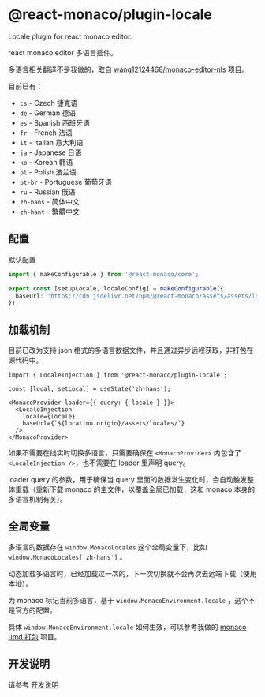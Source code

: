 # @react-monaco/plugin-locale

Locale plugin for react monaco editor.

react monaco editor 多语言插件。

多语言相关翻译不是我做的，取自 [wang12124468/monaco-editor-nls](https://github.com/wang12124468/monaco-editor-nls)
项目。

目前已有：

- `cs` - Czech 捷克语
- `de` - German 德语
- `es` - Spanish 西班牙语
- `fr` - French 法语
- `it` - Italian 意大利语
- `ja` - Japanese 日语
- `ko` - Korean 韩语
- `pl` - Polish 波兰语
- `pt-br` - Portuguese 葡萄牙语
- `ru` - Russian 俄语
- `zh-hans` - 简体中文
- `zh-hant` - 繁體中文

## 配置

默认配置

```ts
import { makeConfigurable } from '@react-monaco/core';

export const [setupLocale, localeConfig] = makeConfigurable({
  baseUrl: 'https://cdn.jsdelivr.net/npm/@react-monaco/assets/assets/locales/',
});
```

## 加载机制

目前已改为支持 json 格式的多语言数据文件，并且通过异步远程获取，非打包在源代码中。

```tsx
import { LocaleInjection } from '@react-monaco/plugin-locale';

const [local, setLocal] = useState('zh-hans');

<MonacoProvider loader={{ query: { locale } }}>
  <LocaleInjection
    locale={locale}
    baseUrl={`${location.origin}/assets/locales/`}
  />
</MonacoProvider>
```

如果不需要在线实时切换多语言，只需要确保在 `<MonacoProvider>` 内包含了
`<LocaleInjection />`，也不需要在 loader 里声明 query。

loader query 的参数，用于确保当 query 里面的数据发生变化时，会自动触发整体重载（重新下载
monaco 的主文件，以覆盖全局已加载，这和 monaco 本身的多语言机制有关）。

## 全局变量

多语言的数据存在 `window.MonacoLocales` 这个全局变量下，比如
`window.MonacoLocales['zh-hans']` 。

动态加载多语言时，已经加载过一次的，下一次切换就不会再次去远端下载（使用本地）。

为 monaco 标记当前多语言，基于 `window.MonacoEnvironment.locale` ，这个不是官方的配置。

具体 `window.MonacoEnvironment.locale`
如何生效，可以参考我做的 [monaco umd 打包](https://github.com/janpoem/rollup-monaco-bundler)
项目。


## 开发说明

请参考 [开发说明](https://github.com/janpoem/react-monaco/blob/main/docs/DEVEL_GUIDE.md)
